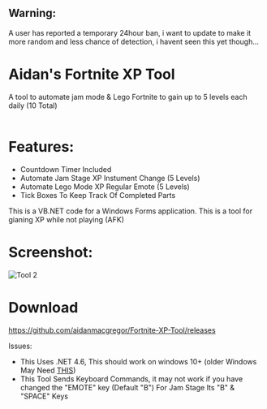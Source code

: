 ## Warning: 
A user has reported a temporary 24hour ban, i want to update to make it more random and less chance of detection, i havent seen this yet though...

# Aidan's Fortnite XP Tool
A tool to automate jam mode &amp; Lego Fortnite to gain up to 5 levels each daily (10 Total)<br>
<br>
# Features:

 - Countdown Timer Included <br>
 - Automate Jam Stage XP Instument Change (5 Levels) <br>
 - Automate Lego Mode XP Regular Emote (5 Levels) <br>
 - Tick Boxes To Keep Track Of Completed Parts <br>

This is a VB.NET code for a Windows Forms application. This is a tool for gianing XP while not playing (AFK)

# Screenshot:
![Tool 2](https://github.com/aidanmacgregor/Fortnite-XP-Tool/assets/11254983/d8a702d8-6249-4cb0-9ceb-5422f0128e0d)

# Download
https://github.com/aidanmacgregor/Fortnite-XP-Tool/releases

Issues:
- This Uses .NET 4.6, This should work on windows 10+ (older Windows May Need [THIS](https://dotnet.microsoft.com/en-us/download/dotnet-framework/net46))
- This Tool Sends Keyboard Commands, it may not work if you have changed the "EMOTE" key (Default "B") For Jam Stage Its "B" & "SPACE" Keys

